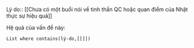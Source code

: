 Lý do:: [[Chưa có một buổi nói về tinh thần QC hoặc quan điểm của Nhật thực sự hiệu quả]] 

Hệ quả của vấn đề này:
```dataview
List where contains(lý-do,[[]])
```

 